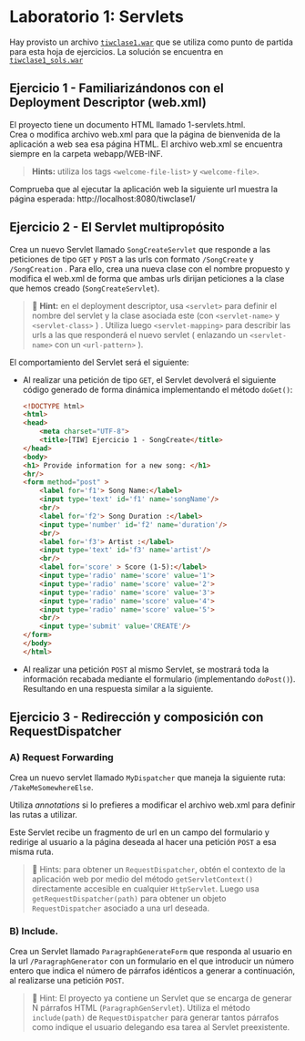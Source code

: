 # Laboratorio 1: Servlets
Hay provisto un archivo [`tiwclase1.war`](tiwclase1.war) que se utiliza como punto de partida para esta hoja de ejercicios. La solución se encuentra en [`tiwclase1_sols.war`](tiwclase1_sols.war)

## Ejercicio 1 - Familiarizándonos con el Deployment Descriptor (web.xml)

El proyecto tiene un documento HTML llamado 1-servlets.html.  
Crea o modifica archivo web.xml para que la página de bienvenida de la aplicación a web sea esa página HTML. El archivo web.xml se encuentra siempre en la carpeta webapp/WEB-INF.

> **Hints:** utiliza los tags `<welcome-file-list>` y `<welcome-file>`.

Comprueba que al ejecutar la aplicación web la siguiente url muestra la página esperada: http://localhost:8080/tiwclase1/


## Ejercicio 2 - El Servlet multipropósito
Crea un nuevo Servlet llamado `SongCreateServlet` que responde a las peticiones de tipo `GET` y `POST` a las
urls con formato `/SongCreate` y `/SongCreation` . Para ello, crea una nueva clase con el nombre propuesto y
modifica el web.xml de forma que ambas urls dirijan peticiones a la clase que hemos creado
(`SongCreateServlet`).

> 🧐 **Hint:** en el deployment descriptor, usa `<servlet>` para definir el nombre del servlet y la clase asociada este (con `<servlet-name>` y `<servlet-class>` ) . Utiliza luego `<servlet-mapping>` para describir las urls a las que responderá el nuevo servlet ( enlazando un `<servlet-name>` con un `<url-pattern>` ).

El comportamiento del Servlet será el siguiente:
- Al realizar una petición de tipo `GET`, el Servlet devolverá el siguiente código generado de forma dinámica implementando el método `doGet()`:
    ```html
    <!DOCTYPE html>
    <html>
    <head>
        <meta charset="UTF-8">
        <title>[TIW] Ejercicio 1 - SongCreate</title>
    </head>
    <body>
    <h1> Provide information for a new song: </h1>
    <hr/>
    <form method="post" >
        <label for='f1'> Song Name:</label>
        <input type='text' id='f1' name='songName'/>
        <br/>
        <label for='f2'> Song Duration :</label>
        <input type='number' id='f2' name='duration'/>
        <br/>
        <label for='f3'> Artist :</label>
        <input type='text' id='f3' name='artist'/>
        <br/>
        <label for='score' > Score (1-5):</label>
        <input type='radio' name='score' value='1'>
        <input type='radio' name='score' value='2'>
        <input type='radio' name='score' value='3'>
        <input type='radio' name='score' value='4'>
        <input type='radio' name='score' value='5'>
        <br/>
        <input type='submit' value='CREATE'/>
    </form>
    </body>
    </html>
    ```
- Al realizar una petición `POST` al mismo Servlet, se mostrará toda la información recabada mediante el formulario (implementando `doPost()`). Resultando en una respuesta similar a la siguiente.

## Ejercicio 3 - Redirección y composición con RequestDispatcher

### A) Request Forwarding

Crea un nuevo servlet llamado `MyDispatcher` que maneja la siguiente ruta: `/TakeMeSomewhereElse`.

Utiliza _annotations_ si lo prefieres a modificar el archivo web.xml para definir las rutas a utilizar.

Este Servlet recibe un fragmento de url en un campo del formulario y redirige al usuario a la página deseada al
hacer una petición `POST` a esa misma ruta.

> 🧐 Hints: para obtener un `RequestDispatcher`, obtén el contexto de la aplicación web por medio del método `getServletContext()` directamente accesible en cualquier `HttpServlet`. Luego usa `getRequestDispatcher(path)` para obtener un objeto `RequestDispatcher` asociado a una url deseada.

### B) Include.

Crea un Servlet llamado `ParagraphGenerateForm` que responda al usuario en la url `/ParagraphGenerator` con un formulario en el que introducir un número entero que indica el número de párrafos idénticos a generar a continuación, al realizarse una petición `POST`.

> 🧐 Hint: El proyecto ya contiene un Servlet que se encarga de generar N párrafos HTML (`ParagraphGenServlet`). Utiliza el método `include(path)` de `RequestDispatcher` para generar tantos párrafos como indique el usuario delegando esa tarea al Servlet preexistente.
